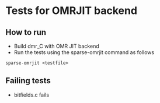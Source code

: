 # Tests for OMRJIT backend

## How to run

* Build dmr_C with OMR JIT backend
* Run the tests using the sparse-omrjit command as follows

```
sparse-omrjit <testfile>
```

## Failing tests

* bitfields.c fails

